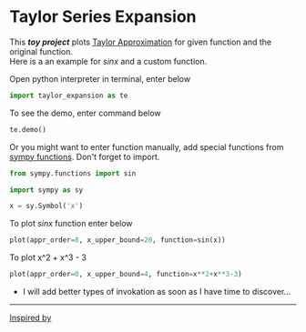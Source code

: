 
# Taylor Series Expansion



This _**toy project**_ plots [Taylor Approximation](https://en.wikipedia.org/wiki/Taylor_series) for given function and the original function.  
Here is a an example for _sinx_ and a custom function.

Open python interpreter in terminal, enter below

``` python
import taylor_expansion as te
```
To see the demo, enter command below
``` python 
te.demo()
```
Or you might want to enter function manually, add special functions from [sympy functions](http://docs.sympy.org/latest/modules/functions/index.html). Don't forget to import.
``` python
from sympy.functions import sin
``` 
``` python 
import sympy as sy
```
``` python 
x = sy.Symbol('x')
```
To plot _sinx_ function enter below
``` python 
plot(appr_order=8, x_upper_bound=20, function=sin(x))
```  
To plot x^2 + x^3 - 3
``` python 
plot(appr_order=0, x_upper_bound=4, function=x**2+x**3-3)

``` 

+ I will add better types of invokation as soon as I have time to discover...


___
[Inspired by](http://firsttimeprogrammer.blogspot.com.tr/2015/03/taylor-series-with-python-and-sympy.html)